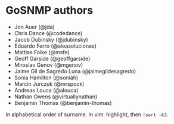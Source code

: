 # GoSNMP authors

* Jon Auer (@jda)
* Chris Dance (@codedance)
* Jacob Dubinsky (@jdubinsky)
* Eduardo Ferro (@aleasoluciones)
* Mattias Folke (@msfe)
* Geoff Garside (@geoffgarside)
* Miroslav Genov (@mgenov)
* Jaime Gil de Sagredo Luna (@jaimegildesagredo)
* Sonia Hamilton (@soniah)
* Marcin Jurczuk (@mrspock)
* Andreas Louca (@alouca)
* Nathan Owens (@virtuallynathan)
* Benjamin Thomas (@benjamin-thomas)

In alphabetical order of surname. In vim: highlight, then `!sort -k3`.
